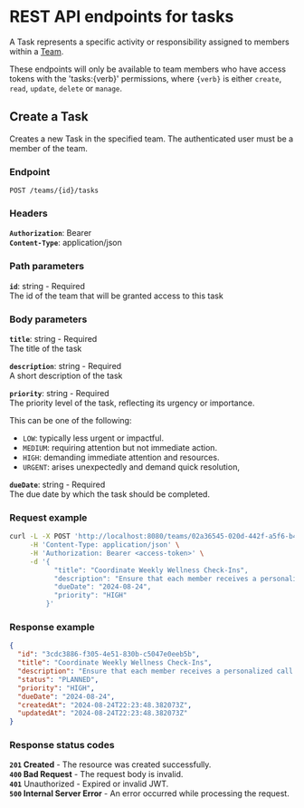 # REST API endpoints for tasks

A Task represents a specific activity or responsibility assigned to
members within a [Team]().

These endpoints will only be available to team members who have access tokens with the 'tasks:{verb}' permissions,
where `{verb}` is either `create`, `read`, `update`, `delete` or `manage`.

## Create a Task

Creates a new Task in the specified team. The authenticated user must be a member of the team.

### Endpoint

```
POST /teams/{id}/tasks
```

### Headers

**`Authorization`**: Bearer <access-token>  
**`Content-Type`**: application/json

### Path parameters

**`id`**: string - Required  
The id of the team that will be granted access to this task

### Body parameters

**`title`**: string - Required  
The title of the task

**`description`**: string - Required    
A short description of the task

**`priority`**: string - Required   
The priority level of the task, reflecting its urgency or importance.

This can be one of the following:

- `LOW`: typically less urgent or impactful.
- `MEDIUM`: requiring attention but not immediate action.
- `HIGH`: demanding immediate attention and resources.
- `URGENT`: arises unexpectedly and demand quick resolution,

**`dueDate`**: string - Required   
The due date by which the task should be completed.

### Request example

```sh
curl -L -X POST 'http://localhost:8080/teams/02a36545-020d-442f-a5f6-b42708b4d24f/tasks' \
     -H 'Content-Type: application/json' \
     -H 'Authorization: Bearer <access-token>' \
     -d '{
           "title": "Coordinate Weekly Wellness Check-Ins",
           "description": "Ensure that each member receives a personalized call or visit to discuss their needs, provide support, and offer resources if necessary.",
           "dueDate": "2024-08-24",
           "priority": "HIGH"
         }'
```

### Response example

```json
{
  "id": "3cdc3886-f305-4e51-830b-c5047e0eeb5b",
  "title": "Coordinate Weekly Wellness Check-Ins",
  "description": "Ensure that each member receives a personalized call or visit to discuss their needs, provide support, and offer resources if necessary.",
  "status": "PLANNED",
  "priority": "HIGH",
  "dueDate": "2024-08-24",
  "createdAt": "2024-08-24T22:23:48.382073Z",
  "updatedAt": "2024-08-24T22:23:48.382073Z"
}
```

### Response status codes

**`201` Created** - The resource was created successfully.  
**`400` Bad Request** - The request body is invalid.  
**`401`** Unauthorized - Expired or invalid JWT.  
**`500` Internal Server Error** - An error occurred while processing the request.
